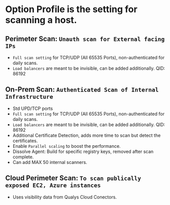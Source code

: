 
# Option Profile is the setting for scanning a host.

## Perimeter Scan: `Unauth scan for External facing IPs`
- `Full scan setting` for TCP/UDP (All 65535 Ports), non-authenticated for daily scans.
- `Load balancers` are meant to be invisible, can be added additionally. QID: 86192

## On-Prem Scan: `Authenticated Scan of Internal Infrastructure`
- Std UPD/TCP ports
- `Full scan setting` for TCP/UDP (All 65535 Ports), non-authenticated for daily scans.
- `Load balancers` are meant to be invisible, can be added additionally. QID: 86192
- Additional Certificate Detection, adds more time to scan but detect the certificates.
- Enable `Parallel scaling` to boost the performance.
- Dissolve Agent: Build for specific registry keys, removed after scan complete.
- Can add MAX 50 internal scanners.

## Cloud Perimeter Scan: `To scan publically exposed EC2, Azure instances`
- Uses visibility data from Qualys Cloud Conectors.

